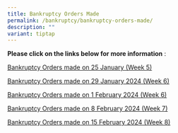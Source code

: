 ```yaml
---
title: Bankruptcy Orders Made
permalink: /bankruptcy/bankruptcy-orders-made/
description: ""
variant: tiptap
---
```

<p><strong>Please click on the links below for more information</strong>&nbsp;:</p>
<p></p>
<p><a href="/files/BOs Made/Bankruptcy_Orders_made_on_25_January_2024__Week_5_.pdf" rel="noopener noreferrer nofollow" target="_blank">Bankruptcy Orders made on 25 January (Week 5)</a>
</p>
<p><a href="/files/BOs Made/Bankruptcy_Orders_made_on_29_January_2024__Week_6_.pdf" rel="noopener noreferrer nofollow" target="_blank">Bankruptcy Orders made on 29 January 2024 (Week 6)</a>
</p>
<p><a href="/files/BOs Made/Bankruptcy_Orders_made_on_1_February_2024__Week_6_.pdf" rel="noopener noreferrer nofollow" target="_blank">Bankruptcy Orders made on 1 February 2024 (Week 6)</a>
</p>
<p><a href="/files/BOs Made/Bankruptcy_Orders_made_on_8_February_2024__Week_7_.pdf" rel="noopener noreferrer nofollow" target="_blank">Bankruptcy Orders made on 8 February 2024 (Week 7)</a>
</p>
<p><a href="/files/BOs Made/Bankruptcy_Orders_made_on_15_February_2024__Week_8_.pdf" rel="noopener noreferrer nofollow" target="_blank">Bankruptcy Orders made on 15 February 2024 (Week 8)</a>
</p>